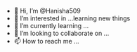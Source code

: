 - 👋 Hi, I’m @Hanisha509
- 👀 I’m interested in ...learning new things
- 🌱 I’m currently learning ...
- 💞️ I’m looking to collaborate on ...
- 📫 How to reach me ...

<!---
Hanisha509/Hanisha509 is a ✨ special ✨ repository because its `README.md` (this file) appears on your GitHub profile.
You can click the Preview link to take a look at your changes.
--->

